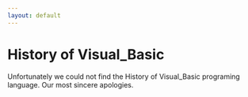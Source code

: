 ```yaml
---
layout: default
---
```

# History of Visual_Basic
Unfortunately we could not find the History of Visual_Basic programing language. Our most sincere apologies.